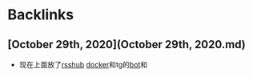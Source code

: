 
# Backlinks
## [October 29th, 2020](October 29th, 2020.md)
- 现在上面放了[rsshub](rsshub.md) [docker](docker.md)和tg的[bot](bot.md)和

